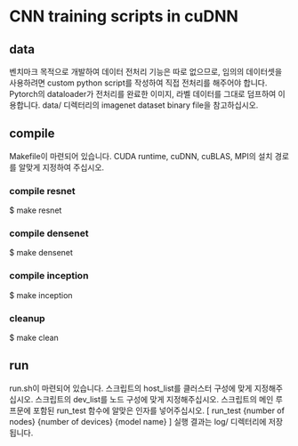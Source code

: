 # CNN training scripts in cuDNN

## data
벤치마크 목적으로 개발하여 데이터 전처리 기능은 따로 없으므로, 임의의 데이터셋을 사용하려면 custom python script를 작성하여 직접 전처리를 해주어야 합니다.
Pytorch의 dataloader가 전처리를 완료한 이미지, 라벨 데이터를 그대로 덤프하여 이용합니다.
data/ 디렉터리의 imagenet dataset binary file을 참고하십시오.

## compile
Makefile이 마련되어 있습니다.
CUDA runtime, cuDNN, cuBLAS, MPI의 설치 경로를 알맞게 지정하여 주십시오. 

### compile resnet
$ make resnet

### compile densenet
$ make densenet

### compile inception
$ make inception

### cleanup
$ make clean

## run
run.sh이 마련되어 있습니다.
스크립트의 host\_list를 클러스터 구성에 맞게 지정해주십시오.
스크립트의 dev\_list를 노드 구성에 맞게 지정해주십시오.
스크립트의 메인 루프문에 포함된 run\_test 함수에 알맞은 인자를 넣어주십시오.
[ run\_test {number of nodes} {number of devices} {model name} ]
실행 결과는 log/ 디렉터리에 저장됩니다.
